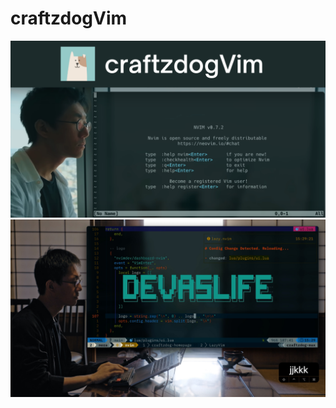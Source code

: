 # craftzdogVim

![nvim banner](./img/Neovim.png)
![nvim screenshot](https://raw.githubusercontent.com/craftzdog/dotfiles-public/master/images/screenshot-neovim.png)

